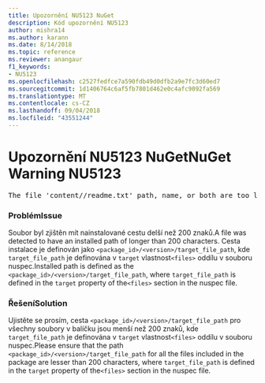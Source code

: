 ```yaml
---
title: Upozornění NU5123 NuGet
description: Kód upozornění NU5123
author: mishra14
ms.author: karann
ms.date: 8/14/2018
ms.topic: reference
ms.reviewer: anangaur
f1_keywords:
- NU5123
ms.openlocfilehash: c2527fedfce7a590fdb49d0dfb2a9e7fc3d60ed7
ms.sourcegitcommit: 1d1406764c6af5fb7801d462e0c4afc9092fa569
ms.translationtype: MT
ms.contentlocale: cs-CZ
ms.lasthandoff: 09/04/2018
ms.locfileid: "43551244"
---
```

# <a name="nuget-warning-nu5123"></a><span data-ttu-id="260a9-103">Upozornění NU5123 NuGet</span><span class="sxs-lookup"><span data-stu-id="260a9-103">NuGet Warning NU5123</span></span>
<pre>The file 'content/<LongPath>/readme.txt' path, name, or both are too long. Your package might not work without long file path support. Please shorten the file path or file name.</pre>

### <a name="issue"></a><span data-ttu-id="260a9-104">Problém</span><span class="sxs-lookup"><span data-stu-id="260a9-104">Issue</span></span>

<span data-ttu-id="260a9-105">Soubor byl zjištěn mít nainstalované cestu delší než 200 znaků.</span><span class="sxs-lookup"><span data-stu-id="260a9-105">A file was detected to have an installed path of longer than 200 characters.</span></span> <span data-ttu-id="260a9-106">Cesta instalace je definován jako `<package_id>/<version>/target_file_path`, kde `target_file_path` je definována v `target` vlastnost`<files>` oddílu v souboru nuspec.</span><span class="sxs-lookup"><span data-stu-id="260a9-106">Installed path is defined as the `<package_id>/<version>/target_file_path`, where `target_file_path` is defined in the `target` property of the`<files>` section in the nuspec file.</span></span>


### <a name="solution"></a><span data-ttu-id="260a9-107">Řešení</span><span class="sxs-lookup"><span data-stu-id="260a9-107">Solution</span></span>

<span data-ttu-id="260a9-108">Ujistěte se prosím, cesta `<package_id>/<version>/target_file_path` pro všechny soubory v balíčku jsou menší než 200 znaků, kde `target_file_path` je definována v `target` vlastnost`<files>` oddílu v souboru nuspec.</span><span class="sxs-lookup"><span data-stu-id="260a9-108">Please ensure that the path `<package_id>/<version>/target_file_path` for all the files included in the package are lesser than 200 characters, where `target_file_path` is defined in the `target` property of the`<files>` section in the nuspec file.</span></span>

